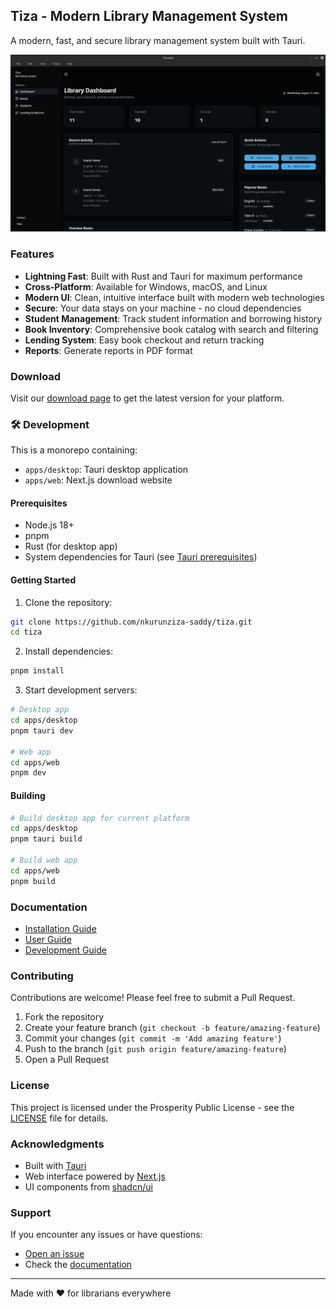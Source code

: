 ## Tiza - Modern Library Management System

A modern, fast, and secure library management system built with Tauri.

![Tiza Screenshot](docs/screenshot.png)

### Features

- **Lightning Fast**: Built with Rust and Tauri for maximum performance
- **Cross-Platform**: Available for Windows, macOS, and Linux
- **Modern UI**: Clean, intuitive interface built with modern web technologies
- **Secure**: Your data stays on your machine - no cloud dependencies
- **Student Management**: Track student information and borrowing history
- **Book Inventory**: Comprehensive book catalog with search and filtering
- **Lending System**: Easy book checkout and return tracking
- **Reports**: Generate reports in PDF format

### Download

Visit our [download page](https://nkurunziza-saddy.github.io/tiza/#downloads) to get the latest version for your platform.

### 🛠️ Development

This is a monorepo containing:

- `apps/desktop`: Tauri desktop application
- `apps/web`: Next.js download website

#### Prerequisites

- Node.js 18+
- pnpm
- Rust (for desktop app)
- System dependencies for Tauri (see [Tauri prerequisites](https://tauri.app/v1/guides/getting-started/prerequisites))

#### Getting Started

1. Clone the repository:

```bash
git clone https://github.com/nkurunziza-saddy/tiza.git
cd tiza
```

2. Install dependencies:

```bash
pnpm install
```

3. Start development servers:

```bash
# Desktop app
cd apps/desktop
pnpm tauri dev

# Web app
cd apps/web
pnpm dev
```

#### Building

```bash
# Build desktop app for current platform
cd apps/desktop
pnpm tauri build

# Build web app
cd apps/web
pnpm build
```

### Documentation

- [Installation Guide](docs/installation.md)
- [User Guide](docs/user-guide.md)
- [Development Guide](docs/development.md)

### Contributing

Contributions are welcome! Please feel free to submit a Pull Request.

1. Fork the repository
2. Create your feature branch (`git checkout -b feature/amazing-feature`)
3. Commit your changes (`git commit -m 'Add amazing feature'`)
4. Push to the branch (`git push origin feature/amazing-feature`)
5. Open a Pull Request

### License

This project is licensed under the Prosperity Public License - see the [LICENSE](LICENSE) file for details.

### Acknowledgments

- Built with [Tauri](https://tauri.app/)
- Web interface powered by [Next.js](https://nextjs.org/)
- UI components from [shadcn/ui](https://ui.shadcn.com/)

### Support

If you encounter any issues or have questions:

- [Open an issue](https://github.com/nkurunziza-saddy/tiza/issues)
- Check the [documentation](docs/)

---

Made with ❤️ for librarians everywhere
